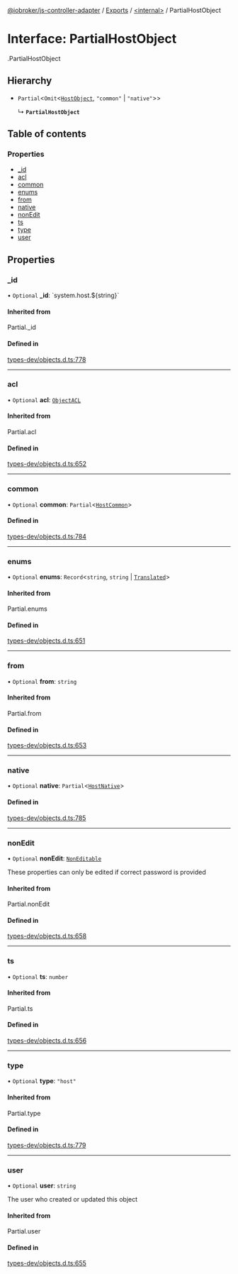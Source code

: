 [@iobroker/js-controller-adapter](../README.md) / [Exports](../modules.md) / [<internal\>](../modules/internal_.md) / PartialHostObject

# Interface: PartialHostObject

[<internal>](../modules/internal_.md).PartialHostObject

## Hierarchy

- `Partial`<`Omit`<[`HostObject`](internal_.HostObject.md), ``"common"`` \| ``"native"``\>\>

  ↳ **`PartialHostObject`**

## Table of contents

### Properties

- [\_id](internal_.PartialHostObject.md#_id)
- [acl](internal_.PartialHostObject.md#acl)
- [common](internal_.PartialHostObject.md#common)
- [enums](internal_.PartialHostObject.md#enums)
- [from](internal_.PartialHostObject.md#from)
- [native](internal_.PartialHostObject.md#native)
- [nonEdit](internal_.PartialHostObject.md#nonedit)
- [ts](internal_.PartialHostObject.md#ts)
- [type](internal_.PartialHostObject.md#type)
- [user](internal_.PartialHostObject.md#user)

## Properties

### \_id

• `Optional` **\_id**: \`system.host.${string}\`

#### Inherited from

Partial.\_id

#### Defined in

[types-dev/objects.d.ts:778](https://github.com/ioBroker/ioBroker.js-controller/blob/a67344d3/packages/types-dev/objects.d.ts#L778)

___

### acl

• `Optional` **acl**: [`ObjectACL`](internal_.ObjectACL.md)

#### Inherited from

Partial.acl

#### Defined in

[types-dev/objects.d.ts:652](https://github.com/ioBroker/ioBroker.js-controller/blob/a67344d3/packages/types-dev/objects.d.ts#L652)

___

### common

• `Optional` **common**: `Partial`<[`HostCommon`](internal_.HostCommon.md)\>

#### Defined in

[types-dev/objects.d.ts:784](https://github.com/ioBroker/ioBroker.js-controller/blob/a67344d3/packages/types-dev/objects.d.ts#L784)

___

### enums

• `Optional` **enums**: `Record`<`string`, `string` \| [`Translated`](../modules/internal_.md#translated)\>

#### Inherited from

Partial.enums

#### Defined in

[types-dev/objects.d.ts:651](https://github.com/ioBroker/ioBroker.js-controller/blob/a67344d3/packages/types-dev/objects.d.ts#L651)

___

### from

• `Optional` **from**: `string`

#### Inherited from

Partial.from

#### Defined in

[types-dev/objects.d.ts:653](https://github.com/ioBroker/ioBroker.js-controller/blob/a67344d3/packages/types-dev/objects.d.ts#L653)

___

### native

• `Optional` **native**: `Partial`<[`HostNative`](internal_.HostNative.md)\>

#### Defined in

[types-dev/objects.d.ts:785](https://github.com/ioBroker/ioBroker.js-controller/blob/a67344d3/packages/types-dev/objects.d.ts#L785)

___

### nonEdit

• `Optional` **nonEdit**: [`NonEditable`](internal_.NonEditable.md)

These properties can only be edited if correct password is provided

#### Inherited from

Partial.nonEdit

#### Defined in

[types-dev/objects.d.ts:658](https://github.com/ioBroker/ioBroker.js-controller/blob/a67344d3/packages/types-dev/objects.d.ts#L658)

___

### ts

• `Optional` **ts**: `number`

#### Inherited from

Partial.ts

#### Defined in

[types-dev/objects.d.ts:656](https://github.com/ioBroker/ioBroker.js-controller/blob/a67344d3/packages/types-dev/objects.d.ts#L656)

___

### type

• `Optional` **type**: ``"host"``

#### Inherited from

Partial.type

#### Defined in

[types-dev/objects.d.ts:779](https://github.com/ioBroker/ioBroker.js-controller/blob/a67344d3/packages/types-dev/objects.d.ts#L779)

___

### user

• `Optional` **user**: `string`

The user who created or updated this object

#### Inherited from

Partial.user

#### Defined in

[types-dev/objects.d.ts:655](https://github.com/ioBroker/ioBroker.js-controller/blob/a67344d3/packages/types-dev/objects.d.ts#L655)
